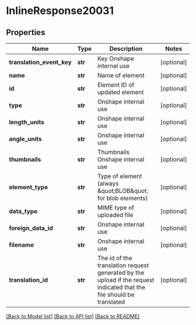 # InlineResponse20031

## Properties
Name | Type | Description | Notes
------------ | ------------- | ------------- | -------------
**translation_event_key** | **str** | Key Onshape internal use | [optional] 
**name** | **str** | Name of element | [optional] 
**id** | **str** | Element ID of updated element | [optional] 
**type** | **str** | Onshape internal use | [optional] 
**length_units** | **str** | Onshape internal use | [optional] 
**angle_units** | **str** | Onshape internal use | [optional] 
**thumbnails** | **str** | Thumbnails Onshape internal use | [optional] 
**element_type** | **str** | Type of element (always \&quot;BLOB\&quot; for blob elements) | [optional] 
**data_type** | **str** | MIME type of uploaded file | [optional] 
**foreign_data_id** | **str** | Onshape internal use | [optional] 
**filename** | **str** | Onshape internal use | [optional] 
**translation_id** | **str** | The id of the translation request generated by the upload if the             request indicated that the file should be translated | [optional] 

[[Back to Model list]](../README.md#documentation-for-models) [[Back to API list]](../README.md#documentation-for-api-endpoints) [[Back to README]](../README.md)


